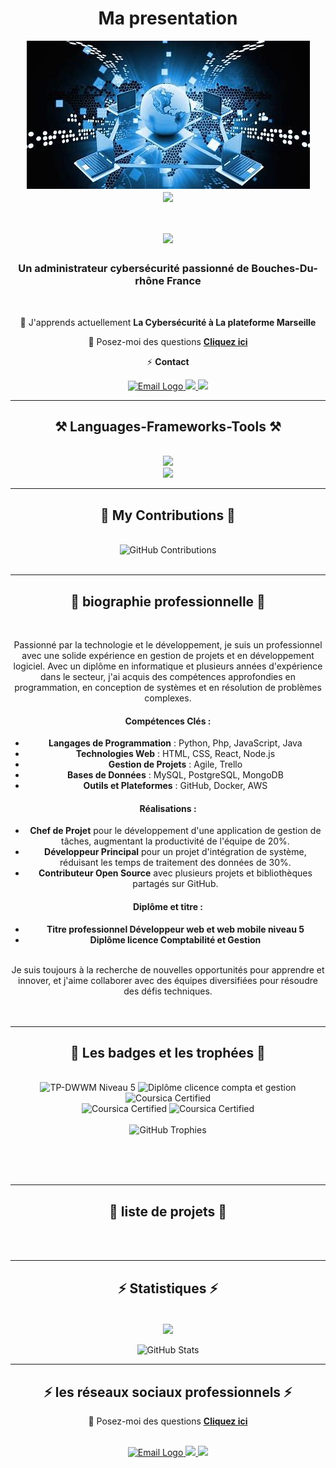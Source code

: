 <h1 align="center">Ma presentation</h1> 
<div align="center" >
    <img src="images/admin-reseau.jpg" alt="Administrateur Systèmes et Réseaux"> 
</div>
<div align="center" >
    <img align="center" src="https://visitor-badge.laobi.icu/badge?page_id=mohammed-zelmati.presentation" />
</div>

<h1 align="center">
    <img src="https://readme-typing-svg.herokuapp.com/?font=Righteous&size=30&center=true&vCenter=true&width=900&height=70&duration=4000&lines=Salut!+👋;+Je+suis+Mohammed+ZELMATI+!;+🔭+Espérant+administrateur+système+et+réseaux;" />
</h1>
<h3 align="center">Un administrateur cybersécurité passionné  de Bouches-Du-rhône France</h3>
<br/>
<div align="center">
 
 🌱 J'apprends actuellement **La Cybersécurité à La plateforme Marseille**

💬 Posez-moi des questions  **[Cliquez ici](https://github.com/mohammed-zelmati/presentation/issues)**

⚡  **Contact**
 </div>
 
<div align="center">
  <a href="mailto:mohammed.zelmati@laplateforme.io">
    <img src="https://img.shields.io/badge/Gmail-333333?style=for-the-badge&logo=gmail&logoColor=red" alt="Email Logo" />
  </a>
  <a href="https://www.linkedin.com/in/mohammed-zelmati-5a3283340/" target="_blank">
    <img src="https://img.shields.io/badge/LinkedIn-0077B5?style=for-the-badge&logo=linkedin&logoColor=white" target="_blank" />
  </a>
  <a href="https://mohammed-zelmati.github.io/" target="_blank">
     <img src="https://img.shields.io/badge/Portfolio-FF5722?style=for-the-badge&logo=todoist&logoColor=white" target="_blank" /> 
  </a>
</div>
 <hr/>
<h2 align="center">⚒️ Languages-Frameworks-Tools ⚒️</h2>
<br/>
<div align="center" background="white">
    <img src="https://skillicons.dev/icons?i=css,html,bootstrap,vscode,figma,git,github,debian" /><br>
    <img src="https://skillicons.dev/icons?i=python,javascript,php,mysql,bash,c#,java" />
</div>
<hr/>
<div align="center">
  <h2>🐍 My Contributions 🐍</h2>
  <br>
    <div align="center">
      <img alt="GitHub Contributions" src="https://ghchart.rshah.org/mohammed-zelmati" />
    </div>
  <br/>
</div>
<hr/>
<div align="center">
  <h2>🐍 biographie professionnelle 🐍</h2>
  <br>

Passionné par la technologie et le développement, je suis un professionnel avec une solide expérience en gestion de projets et en développement logiciel. Avec un diplôme en informatique et plusieurs années d'expérience dans le secteur, j'ai acquis des compétences approfondies en programmation, en conception de systèmes et en résolution de problèmes complexes.

#### Compétences Clés :
- **Langages de Programmation** : Python, Php, JavaScript, Java 
- **Technologies Web** : HTML, CSS, React, Node.js
- **Gestion de Projets** : Agile, Trello
- **Bases de Données** : MySQL, PostgreSQL, MongoDB
- **Outils et Plateformes** : GitHub, Docker, AWS

#### Réalisations :
- **Chef de Projet** pour le développement d'une application de gestion de tâches, augmentant la productivité de l'équipe de 20%.
- **Développeur Principal** pour un projet d'intégration de système, réduisant les temps de traitement des données de 30%.
- **Contributeur Open Source** avec plusieurs projets et bibliothèques partagés sur GitHub.

#### Diplôme et titre  :
- **Titre professionnel Développeur web et web mobile niveau 5**
- **Diplôme licence Comptabilité et Gestion**
<br>
Je suis toujours à la recherche de nouvelles opportunités pour apprendre et innover, et j'aime collaborer avec des équipes diversifiées pour résoudre des défis techniques.
<br/><br/><br/>
</div>
<hr/>
<div align="center">
  <h2>🐍 Les badges et les trophées 🐍</h2>
  <br>
<div align="center">
  <!-- Titre pro dwwm  -->
  <img src="https://img.shields.io/badge/DWWM-Titre Professionnel-blue" alt="TP-DWWM Niveau 5 " />

  <!-- Diplôme licence comptabilité et gestion -->
  <img src="https://img.shields.io/badge/Licence Comptabilité et gestion-Diplôme-brightgreen" alt="Diplôme clicence compta et gestion" />
 
  <!-- Certification Faire preuve de prudence : gestion des risques de sécurité Coursica -->
  <img src="https://img.shields.io/badge/gestion des risques de sécurité%20Coursica-Certified-yellow" alt="Coursica Certified" />
 <br>
  <!-- Certification Fondamentaux de la cybersécurité Coursica -->
  <img src="https://img.shields.io/badge/Fondamentaux de la cybersécurité%20Coursica-Certified-pink" alt="Coursica Certified" />

   <!-- Certification  Bases de la conception Expérience Utilisateur (UX) Coursica -->
  <img src="https://img.shields.io/badge/ Bases de la conception Expérience Utilisateur (UX)%20Coursica-Certified-brown" alt="Coursica Certified" />
<br><br>
  <!-- GitHub Trophy -->
<div align="center">
  <img src="https://github-profile-trophy.vercel.app/?username=mohammed-zelmati&theme=onedark" alt="GitHub Trophies" />
</div>

  <br/><br/><br/>
</div>
<hr/>
<div align="center">
  <h2>🐍 liste de projets 🐍</h2>
  <br> 
</div>
<br/>
<hr/>
<h2 align="center">⚡ Statistiques ⚡</h2>
<br>
<div align="center">
    <img align="center" src="https://visitor-badge.laobi.icu/badge?page_id=mohammed-zelmati.presentation"/> 
</div>
<br>
<div align="center" >
    <img alt="GitHub Stats" src="https://github-readme-stats.vercel.app/api?username=mohammed-zelmati&show_icons=true&theme=radical" />
</div>

<hr/>
<h2 align="center">⚡ les réseaux sociaux professionnels ⚡</h2> 

💬 Posez-moi des questions  **[Cliquez ici](https://github.com/mohammed-zelmati/presentation/issues)**

 </div>
 <br>
<div align="center">
  <a href="mailto:mohammed.zelmati@laplateforme.io">
    <img src="https://img.shields.io/badge/Gmail-333333?style=for-the-badge&logo=gmail&logoColor=red" alt="Email Logo" />
  </a>
  <a href="https://www.linkedin.com/in/mohammed-zelmati-5a3283340/" target="_blank">
    <img src="https://img.shields.io/badge/LinkedIn-0077B5?style=for-the-badge&logo=linkedin&logoColor=white" target="_blank" />
  </a>
  <a href="https://mohammed-zelmati.github.io/" target="_blank">
     <img src="https://img.shields.io/badge/Portfolio-FF5722?style=for-the-badge&logo=todoist&logoColor=white" target="_blank" /> 
  </a>
</div>
